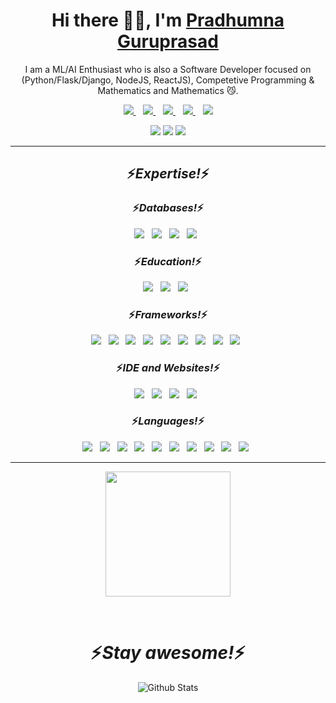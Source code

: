 <p align="center">
  <h1 align='center'>Hi there 👋🏻, I'm <a href="https://theghoul27.github.io/PortfolioSimple/">Pradhumna Guruprasad</a></h1>
  <p align="center"> I am a ML/AI Enthusiast who is also a Software Developer focused on (Python/Flask/Django, NodeJS, ReactJS), Competetive Programming & Mathematics and Mathematics 😼.</p>
</p>

<p align='center'>
<a href="https://wa.me/9035453910" target="_blank">
  <img src="https://img.shields.io/badge/WHATSAPP-%2325D366.svg?&style=for-the-badge&logo=whatsapp&logoColor=white" />
</a>&nbsp;&nbsp;
<a href="https://twitter.com/PradhumnaGP" target="_blank">
  <img src="https://img.shields.io/badge/twitter-%231DA1F2.svg?&style=for-the-badge&logo=twitter&logoColor=white" />
</a>&nbsp;&nbsp;
<a href="https://www.linkedin.com/in/pradhumnaguruprasad/" target="_blank">
  <img src="https://img.shields.io/badge/linkedin-%230077B5.svg?&style=for-the-badge&logo=linkedin&logoColor=white" />
</a>&nbsp;&nbsp;
<a href="mailto:guruprasadpradhumna@gmail.com" target="_blank">
  <img src="https://img.shields.io/badge/email me-%23D14836.svg?&style=for-the-badge&logo=gmail&logoColor=white" />
</a>&nbsp;&nbsp;
  <img src="https://gpvc.arturio.dev/TheGhoul27" />
  
  <p align = "center">
  <img src = "https://github-readme-stats.vercel.app/api?username=TheGhoul27&show_icons=true&theme=tokyonight&line_height=27">
  <img src = "https://github-readme-stats.vercel.app/api/top-langs/?username=TheGhoul27&theme=tokyonight">
  <img src = "https://github-readme-streak-stats.herokuapp.com/?user=TheGhoul27&theme=tokyonight">
  </p>

---

</p>

<h2 align="center">⚡️<i>Expertise!</i>⚡️</h2>
<h3 align="center">⚡️<i>Databases!</i>⚡️</h3>
<p align="center">
<a href="" target="_blank"><img src = "https://img.shields.io/badge/MySQL-005C84?style=for-the-badge&logo=mysql&logoColor=white"></a>&nbsp;&nbsp;
<a href="" target="_blank"><img src = "https://img.shields.io/badge/SQLite-07405E?style=for-the-badge&logo=sqlite&logoColor=white"></a>&nbsp;&nbsp;
<a href="" target="_blank"><img src = "https://img.shields.io/badge/MongoDB-4EA94B?style=for-the-badge&logo=mongodb&logoColor=white"></a>&nbsp;&nbsp;
<a href="" target="_blank"><img src = "https://img.shields.io/badge/PostgreSQL-316192?style=for-the-badge&logo=postgresql&logoColor=white"></a>&nbsp;&nbsp;
<br>
</p>

<h3  align="center">⚡️<i>Education!</i>⚡️</h3>
<p align="center">
<a href="" target="_blank"><img src = "https://img.shields.io/badge/Coursera-0056D2?style=for-the-badge&logo=Coursera&logoColor=white"></a>&nbsp;&nbsp;
<a href="" target="_blank"><img src = "https://img.shields.io/badge/Udemy-EC5252?style=for-the-badge&logo=Udemy&logoColor=white"></a>&nbsp;&nbsp;
<a href="" target="_blank"><img src = "https://img.shields.io/badge/Exercism-009CAB?style=for-the-badge&logo=exercism&logoColor=white"></a>&nbsp;&nbsp;
<br>
</p>

<h3 align="center">⚡️<i>Frameworks!</i>⚡️</h3>
<p align="center">
<a href="" target="_blank"><img src = "https://img.shields.io/badge/Babel-F9DC3E?style=for-the-badge&logo=babel&logoColor=white"></a>&nbsp;&nbsp;
<a href="" target="_blank"><img src = "https://img.shields.io/badge/Bootstrap-563D7C?style=for-the-badge&logo=bootstrap&logoColor=white"></a>&nbsp;&nbsp;
<a href="" target="_blank"><img src = "https://img.shields.io/badge/Django-092E20?style=for-the-badge&logo=django&logoColor=green"></a>&nbsp;&nbsp;
<a href="" target="_blank"><img src = "https://img.shields.io/badge/django%20rest-ff1709?style=for-the-badge&logo=django&logoColor=white"></a>&nbsp;&nbsp;
<a href="" target="_blank"><img src = "https://img.shields.io/badge/Electron-2B2E3A?style=for-the-badge&logo=electron&logoColor=9FEAF9"></a>&nbsp;&nbsp;
<a href="" target="_blank"><img src = "https://img.shields.io/badge/Flask-000000?style=for-the-badge&logo=flask&logoColor=white"></a>&nbsp;&nbsp;
<a href="" target="_blank"><img src = "https://img.shields.io/badge/Markdown-000000?style=for-the-badge&logo=markdown&logoColor=white"></a>&nbsp;&nbsp;
<a href="" target="_blank"><img src = "https://img.shields.io/badge/npm-CB3837?style=for-the-badge&logo=npm&logoColor=white"></a>&nbsp;&nbsp;
<a href="" target="_blank"><img src = "https://img.shields.io/badge/React-20232A?style=for-the-badge&logo=react&logoColor=61DAFB"></a>&nbsp;&nbsp;
<br>
</p>

<h3 align="center">⚡️<i>IDE and Websites!</i>⚡️</h3>
<p align="center">
<a href="" target="_blank"><img src = "https://img.shields.io/badge/-CodeChef-5B4638?style=for-the-badge&logo=CodeChef&logoColor=white"></a>&nbsp;&nbsp;
<a href="" target="_blank"><img src = "https://img.shields.io/badge/Colab-F9AB00?style=for-the-badge&logo=googlecolab&color=525252"></a>&nbsp;&nbsp;
<a href="" target="_blank"><img src = "https://img.shields.io/badge/replit-667881?style=for-the-badge&logo=replit&logoColor=white"></a>&nbsp;&nbsp;
<a href="" target="_blank"><img src = "https://img.shields.io/badge/Visual_Studio_Code-0078D4?style=for-the-badge&logo=visual%20studio%20code&logoColor=white"></a>&nbsp;&nbsp;
<br>
</p>

<h3 align="center">⚡️<i>Languages!</i>⚡️</h3>
<p align="center">
<a href="" target="_blank"><img src = "https://img.shields.io/badge/C-00599C?style=for-the-badge&logo=c&logoColor=white"></a>&nbsp;&nbsp;
<a href="" target="_blank"><img src = "https://img.shields.io/badge/C%2B%2B-00599C?style=for-the-badge&logo=c%2B%2B&logoColor=white"></a>&nbsp;&nbsp;
<a href="" target="_blank"><img src = "https://img.shields.io/badge/CSS3-1572B6?style=for-the-badge&logo=css3&logoColor=white"></a>&nbsp;&nbsp;
<a href="" target="_blank"><img src = "https://img.shields.io/badge/HTML5-E34F26?style=for-the-badge&logo=html5&logoColor=white"></a>&nbsp;&nbsp;
<a href="" target="_blank"><img src = "https://img.shields.io/badge/JavaScript-323330?style=for-the-badge&logo=javascript&logoColor=F7DF1E"></a>&nbsp;&nbsp;
<a href="" target="_blank"><img src = "https://img.shields.io/badge/Java-ED8B00?style=for-the-badge&logo=java&logoColor=white"></a>&nbsp;&nbsp;
<a href="" target="_blank"><img src = "https://img.shields.io/badge/Numpy-777BB4?style=for-the-badge&logo=numpy&logoColor=white"></a>&nbsp;&nbsp;
<a href="" target="_blank"><img src = "https://img.shields.io/badge/Pandas-2C2D72?style=for-the-badge&logo=pandas&logoColor=white"></a>&nbsp;&nbsp;
<a href="" target="_blank"><img src = "https://img.shields.io/badge/Python-FFD43B?style=for-the-badge&logo=python&logoColor=darkgreen"></a>&nbsp;&nbsp;
<a href="" target="_blank"><img src = "https://img.shields.io/badge/SciPy-654FF0?style=for-the-badge&logo=SciPy&logoColor=white"></a>&nbsp;&nbsp;
<br>
</p>

---

<p align="center">
   <img src="https://media.giphy.com/media/USV0ym3bVWQJJmNu3N/giphy.gif" height=200 width=200 />
   </p>
<br>

<h1 align='center'>⚡️<i>Stay awesome!</i>⚡️</h1>
<p align="center">
        <img src="https://raw.githubusercontent.com/bornmay/bornmay/Update/svg/Bottom.svg" alt="Github Stats" />
</p> 
<!--h4 align="center"></h4>
<p align="center">
<a href="" target="_blank"><img src = ""></a>&nbsp;&nbsp;
</p-->
